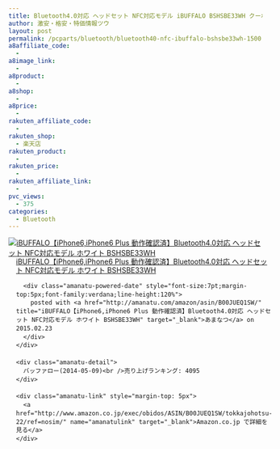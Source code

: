 ```yaml
---
title: Bluetooth4.0対応 ヘッドセット NFC対応モデル iBUFFALO BSHSBE33WH クーポン適用で激安特価1,500円台！送料無料！
author: 激安・格安・特価情報ツウ
layout: post
permalink: /pcparts/bluetooth/bluetooth40-nfc-ibuffalo-bshsbe33wh-1500.html
a8affiliate_code:
  - 
a8image_link:
  - 
a8product:
  - 
a8shop:
  - 
a8price:
  - 
rakuten_affiliate_code:
  - 
rakuten_shop:
  - 楽天店
rakuten_product:
  - 
rakuten_price:
  - 
rakuten_affiliate_link:
  - 
pvc_views:
  - 375
categories:
  - Bluetooth
---
```

<div class="amanatu-box" style="margin-bottom:0px;">
  <div class="amanatu-image" style="float:left;">
    <a href="http://www.amazon.co.jp/exec/obidos/ASIN/B00JUEQ1SW/tokkajohotsu-22/ref=nosim/" name="amanatulink" target="_blank"><img src="http://i0.wp.com/ecx.images-amazon.com/images/I/31qRUrdVkbL._SL160_.jpg?w=546" alt="iBUFFALO【iPhone6,iPhone6 Plus 動作確認済】Bluetooth4.0対応 ヘッドセット NFC対応モデル ホワイト BSHSBE33WH" style="border: none;" data-recalc-dims="1" /></a>
  </div>
  
  <div class="amanatu-info" style="float:left;margin-left:15px;line-height:120%">
    <div class="amanatu-name" style="margin-bottom:10px;line-height:120%">
      <a href="http://www.amazon.co.jp/exec/obidos/ASIN/B00JUEQ1SW/tokkajohotsu-22/ref=nosim/" name="amanatulink" target="_blank">iBUFFALO【iPhone6,iPhone6 Plus 動作確認済】Bluetooth4.0対応 ヘッドセット NFC対応モデル ホワイト BSHSBE33WH</a> 
      
      <div class="amanatu-powered-date" style="font-size:7pt;margin-top:5px;font-family:verdana;line-height:120%">
        posted with <a href="http://amanatu.com/amazon/asin/B00JUEQ1SW/" title="iBUFFALO【iPhone6,iPhone6 Plus 動作確認済】Bluetooth4.0対応 ヘッドセット NFC対応モデル ホワイト BSHSBE33WH" target="_blank">あまなつ</a> on 2015.02.23
      </div>
    </div>
    
    <div class="amanatu-detail">
      バッファロー(2014-05-09)<br />売り上げランキング: 4095
    </div>
    
    <div class="amanatu-link" style="margin-top: 5px">
      <a href="http://www.amazon.co.jp/exec/obidos/ASIN/B00JUEQ1SW/tokkajohotsu-22/ref=nosim/" name="amanatulink" target="_blank">Amazon.co.jp で詳細を見る</a>
    </div>
  </div>
  
  <div class="amanatu-footer" style="clear: left">
  </div>
</div>